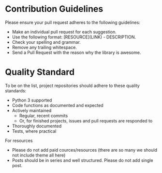 # Contribution Guidelines

Please ensure your pull request adheres to the following guidelines:

- Make an individual pull request for each suggestion.
- Use the following format: \[RESOURCE\]\(LINK\) - DESCRIPTION.
- Check your spelling and grammar.
- Remove any trailing whitespace.
- Send a Pull Request with the reason why the library is awesome.

# Quality Standard

To be on the list, project repositories should adhere to these quality standards:

- Python 3 supported
- Code functions as documented and expected
- Actively maintained
    - Regular, recent commits
    - Or, for finished projects, issues and pull requests are responded to
- Thoroughly documented
- Tests, where practical

For resources

- Please do not add paid cources/resources (there are so many we should not include theme all here)
- Posts should be in series and well structured. Please do not add single post.
